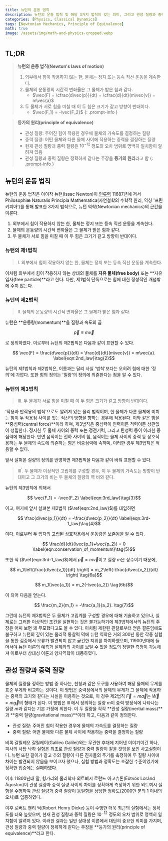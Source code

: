 ```yaml
---
title: 뉴턴의 운동 법칙
description: 뉴턴의 운동 법칙 및 해당 3가지 법칙이 갖는 의미, 그리고 관성 질량과 중력 질량의 정의에 대해 알아보고, 고전 역학뿐 아니라 이후의 일반 상대성 이론에서도 중요한 의미를 갖는 등가의 원리를 살펴본다.
categories: [Physics, Classical Dynamics]
tags: [Newtonian Mechanics, Principle of Equivalence]
math: true
image: /assets/img/math-and-physics-cropped.webp
---
```

## TL;DR
> **뉴턴의 운동 법칙(Newton's laws of motion)**
> 1. 외부에서 힘이 작용하지 않는 한, 물체는 정지 또는 등속 직선 운동을 계속한다.
> 2. 물체의 운동량의 시간적 변화율은 그 물체가 받은 힘과 같다.
>    - $\vec{F} = \cfrac{d\vec{p}}{dt} = \cfrac{d}{dt}(m\vec{v}) = m\vec{a}$
> 3. 두 물체가 서로 힘을 미칠 때 이 두 힘은 크기가 같고 방향이 반대이다.
>    - $\vec{F_1} = -\vec{F_2}$
{: .prompt-info }

> **등가의 원리(principle of equivalence)**
> - 관성 질량: 주어진 힘이 작용한 경우에 물체의 가속도를 결정하는 질량
> - 중력 질량: 어떤 물체와 다른 물체 사이에 작용하는 중력을 결정하는 질량
> - 현재 관성 질량과 중력 질량은 $10^{-12}$ 정도의 오차 범위로 명백히 일치함이 알려져 있음
> - 관성 질량과 중력 질량은 정확하게 같다는 주장을 **등가의 원리**라고 함
{: .prompt-info }

## 뉴턴의 운동 법칙
뉴턴의 운동 법칙은 아이작 뉴턴(Issac Newton)이 [인류력](https://en.wikipedia.org/wiki/Holocene_calendar) 11687년에 저서 Philosophiæ Naturalis Principia Mathematica(자연철학의 수학적 원리, 약칭 '프린키피아')를 통해 발표한 3가지 법칙으로, 뉴턴 역학(Newtonian mechanics)의 근간을 이룬다.

1. 외부에서 힘이 작용하지 않는 한, 물체는 정지 또는 등속 직선 운동을 계속한다.
2. 물체의 운동량의 시간적 변화율은 그 물체가 받은 힘과 같다.
3. 두 물체가 서로 힘을 미칠 때 이 두 힘은 크기가 같고 방향이 반대이다.

### 뉴턴의 제1법칙
> I. 외부에서 힘이 작용하지 않는 한, 물체는 정지 또는 등속 직선 운동을 계속한다.

이처럼 외부에서 힘이 작용하지 않는 상태의 물체를 **자유 물체(free body)** 또는 **자유 입자(free particle)**라고 한다.
다만, 제1법칙 단독으로는 힘에 대한 정성적인 개념밖에 주지 않는다.

### 뉴턴의 제2법칙
> II. 물체의 운동량의 시간적 변화율은 그 물체가 받은 힘과 같다.

뉴턴은 **운동량(momentum)**을 질량과 속도의 곱

$$ \vec{p} \equiv m\vec{v} \label{eqn:momentum}\tag{1}$$

로 정의하였다. 이로부터 뉴턴의 제2법칙은 다음과 같이 표현할 수 있다.

$$ \vec{F} = \frac{d\vec{p}}{dt} = \frac{d}{dt}(m\vec{v}) = m\vec{a}. \label{eqn:2nd_law}\tag{2}$$

뉴턴의 제1법칙과 제2법칙은, 이름과는 달리 사실 '법칙'보다는 오히려 힘에 대한 '정의'에 가깝다. 또한 힘의 정의는 '질량'의 정의에 의존한다는 점을 알 수 있다.

### 뉴턴의 제3법칙
> III. 두 물체가 서로 힘을 미칠 때 이 두 힘은 크기가 같고 방향이 반대이다.

'작용과 반작용의 법칙'으로도 알려져 있는 물리 법칙이며, 한 물체가 다른 물체에 미치는 힘이 두 작용점 사이를 잇는 직선의 방향을 향하는 경우에 적용된다. 이와 같은 힘을 **중심력(central force)**이라 하며, 제3법칙은 중심력이 인력이든 척력이든 상관없이 성립한다. 정지한 두 물체 사이의 중력 또는 정전기력, 그리고 탄성력 등이 이러한 중심력에 해당한다. 반면 움직이는 전하 사이의 힘, 움직이는 물체 사이의 중력 등 상호작용하는 두 물체의 속도에 의존하는 힘은 비중심력에 속하며, 이러한 경우 제3법칙은 적용할 수 없다.

앞서 살펴본 질량의 정의를 반영하면 제3법칙을 다음과 같이 바꿔 표현할 수 있다.

> III$^\prime$. 두 물체가 이상적인 고립계를 구성할 경우, 이 두 물체의 가속도는 방향이 반대이고 그 크기의 비는 두 물체의 질량의 역 비와 같다.

뉴턴의 제3법칙에 의해서

$$ \vec{F_1} = -\vec{F_2} \label{eqn:3rd_law}\tag{3}$$

이고, 여기에 앞서 살펴본 제2법칙 ($\ref{eqn:2nd_law}$)를 대입하면

$$ \frac{d\vec{p_1}}{dt} = -\frac{d\vec{p_2}}{dt} \label{eqn:3rd-1_law}\tag{4}$$

이다. 이로부터 두 입자의 고립된 상호작용에서 운동량은 보존됨을 알 수 있다. 

$$ \frac{d}{dt}(\vec{p_1}+\vec{p_2}) = 0 \label{eqn:conservation_of_momentum}\tag{5}$$

또한 식 ($\ref{eqn:3rd-1_law}$)에서 $\vec{p}=m\vec{v}$이고 질량 $m$은 상수이기 때문에,

$$ m_1\left(\frac{d\vec{v_1}}{dt} \right) = m_2\left(-\frac{d\vec{v_2}}{dt} \right) \tag{6a}$$

$$ m_1(\vec{a_1}) = m_2(-\vec{a_2}) \tag{6b}$$

이 되어 다음을 얻는다.

$$ \frac{m_2}{m_1} = -\frac{a_1}{a_2}. \tag{7}$$

그런데 뉴턴의 제3법칙은 두 물체가 고립계를 구성할 경우에 대해 기술하고 있으나, 실제로는 그러한 이상적인 조건을 실현하는 것은 불가능하기에 제3법칙에서의 뉴턴의 주장은 어찌 보면 꽤 무모했다고도 볼 수 있다. 이처럼 제한된 관찰로부터 얻은 결론임에도 불구하고 뉴턴의 깊이 있는 물리적 통찰력 덕에 뉴턴 역학은 거의 300년 동안 각종 실험을 통한 검증에서 오류가 발견되지 않고 굳건한 지위를 차지하였으며, 11900년대에 들어서야 뉴턴 이론의 예측과 실제와의 차이를 보일 수 있을 정도의 정밀한 측정이 가능해져 이로부터 상대성 이론과 양자역학이 태동하였다.

## 관성 질량과 중력 질량
물체의 질량을 정하는 방법 중 하나는, 천칭과 같은 도구를 사용하여 해당 물체의 무게를 표준 무게와 비교하는 것이다. 이 방법은 중력장에서의 물체의 무게가 그 물체에 작용하는 중력의 크기와 같다는 사실을 이용하는 것으로, 이 경우 제2법칙 $\vec{F}=m\vec{a}$는 $\vec{W}=m\vec{g}$의 형태가 된다. 이 방법은 III$^\prime$에서 정의하는 질량 $m$이 중력 방정식에 나타나는 질량 $m$과 같다는 기본 가정에 의한다. 이 두 질량을 각각 **관성 질량(inertial mass)**과 **중력 질량(gravitational mass)**이라 하고, 다음과 같이 정의한다.

- 관성 질량: 주어진 힘이 작용한 경우에 물체의 가속도를 결정하는 질량
- 중력 질량: 어떤 물체와 다른 물체 사이에 작용하는 중력을 결정하는 질량

비록 갈릴레오 갈릴레이(Galileo Galilei)와는 무관한 후대에 지어낸 이야기이긴 하나, 피사의 사탑 낙하 실험은 최초로 관성 질량과 중력 질량이 같을 것임을 보인 사고실험이다. 뉴턴 또한 길이가 같고 추의 질량이 다른 진자들의 주기를 측정하여 두 질량 사이에 차이는 발견되지 않음을 보이고자 했으나, 실험 방법과 정확도는 조잡한 수준이었기에 정확한 입증에는 실패하였다.

이후 11800년대 말, 헝가리의 물리학자 외트뵈시 로란드 아고슈톤(Eötvös Loránd Ágoston)이 관성 질량과 중력 질량 사이의 차이를 정확하게 측정하기 위한 외트뵈시 실험을 수행하여 관성 질량과 중력 질량이 동일함을 상당한 정확도(2000만 분의 1 이내의 오차)로 입증하였다.

이후 로버트 헨리 딕(Robert Henry Dicke) 등이 수행한 더욱 최근의 실험에서는 정확도를 더욱 높였으며, 현재 관성 질량과 중력 질량은 $10^{-12}$ 정도의 오차 범위로 명백히 일치함이 알려져 있다. 이러한 결과는 일반 상대성 이론에서 대단히 중요한 의미를 가지며, 관성 질량과 중력 질량이 정확하게 같다는 주장을 **등가의 원리(principle of equivalence)**라고 한다.
